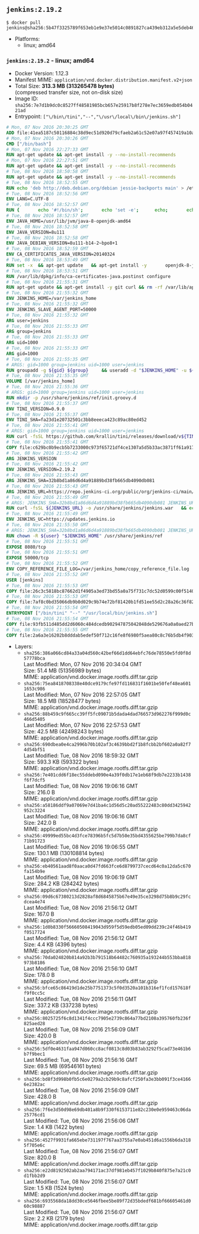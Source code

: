 ## `jenkins:2.19.2`

```console
$ docker pull jenkins@sha256:5b47f3325789f653eb1e9e37e5014c0891827ca439eb312a5e5deb465ec176bb
```

-	Platforms:
	-	linux; amd64

### `jenkins:2.19.2` - linux; amd64

-	Docker Version: 1.12.3
-	Manifest MIME: `application/vnd.docker.distribution.manifest.v2+json`
-	Total Size: **313.3 MB (313265478 bytes)**  
	(compressed transfer size, not on-disk size)
-	Image ID: `sha256:7e7d1b9dc0c8527ff48581985bcb657e25917b8f278e7ec3659edb054b0421ad`
-	Entrypoint: `["\/bin\/tini","--","\/usr\/local\/bin\/jenkins.sh"]`

```dockerfile
# Mon, 07 Nov 2016 20:30:25 GMT
ADD file:41ea5187c50116884c38d9ec51d920d79cfaeb2a61c52e07a97f457419a10a4f in / 
# Mon, 07 Nov 2016 20:30:26 GMT
CMD ["/bin/bash"]
# Mon, 07 Nov 2016 22:27:33 GMT
RUN apt-get update && apt-get install -y --no-install-recommends 		ca-certificates 		curl 		wget 	&& rm -rf /var/lib/apt/lists/*
# Mon, 07 Nov 2016 22:27:51 GMT
RUN apt-get update && apt-get install -y --no-install-recommends 		bzr 		git 		mercurial 		openssh-client 		subversion 				procps 	&& rm -rf /var/lib/apt/lists/*
# Tue, 08 Nov 2016 18:50:58 GMT
RUN apt-get update && apt-get install -y --no-install-recommends 		bzip2 		unzip 		xz-utils 	&& rm -rf /var/lib/apt/lists/*
# Tue, 08 Nov 2016 18:52:55 GMT
RUN echo 'deb http://deb.debian.org/debian jessie-backports main' > /etc/apt/sources.list.d/jessie-backports.list
# Tue, 08 Nov 2016 18:52:56 GMT
ENV LANG=C.UTF-8
# Tue, 08 Nov 2016 18:52:57 GMT
RUN { 		echo '#!/bin/sh'; 		echo 'set -e'; 		echo; 		echo 'dirname "$(dirname "$(readlink -f "$(which javac || which java)")")"'; 	} > /usr/local/bin/docker-java-home 	&& chmod +x /usr/local/bin/docker-java-home
# Tue, 08 Nov 2016 18:52:57 GMT
ENV JAVA_HOME=/usr/lib/jvm/java-8-openjdk-amd64
# Tue, 08 Nov 2016 18:52:58 GMT
ENV JAVA_VERSION=8u111
# Tue, 08 Nov 2016 18:52:58 GMT
ENV JAVA_DEBIAN_VERSION=8u111-b14-2~bpo8+1
# Tue, 08 Nov 2016 18:52:59 GMT
ENV CA_CERTIFICATES_JAVA_VERSION=20140324
# Tue, 08 Nov 2016 18:53:49 GMT
RUN set -x 	&& apt-get update 	&& apt-get install -y 		openjdk-8-jdk="$JAVA_DEBIAN_VERSION" 		ca-certificates-java="$CA_CERTIFICATES_JAVA_VERSION" 	&& rm -rf /var/lib/apt/lists/* 	&& [ "$JAVA_HOME" = "$(docker-java-home)" ]
# Tue, 08 Nov 2016 18:53:51 GMT
RUN /var/lib/dpkg/info/ca-certificates-java.postinst configure
# Tue, 08 Nov 2016 21:55:31 GMT
RUN apt-get update && apt-get install -y git curl && rm -rf /var/lib/apt/lists/*
# Tue, 08 Nov 2016 21:55:32 GMT
ENV JENKINS_HOME=/var/jenkins_home
# Tue, 08 Nov 2016 21:55:32 GMT
ENV JENKINS_SLAVE_AGENT_PORT=50000
# Tue, 08 Nov 2016 21:55:32 GMT
ARG user=jenkins
# Tue, 08 Nov 2016 21:55:33 GMT
ARG group=jenkins
# Tue, 08 Nov 2016 21:55:33 GMT
ARG uid=1000
# Tue, 08 Nov 2016 21:55:33 GMT
ARG gid=1000
# Tue, 08 Nov 2016 21:55:35 GMT
# ARGS: gid=1000 group=jenkins uid=1000 user=jenkins
RUN groupadd -g ${gid} ${group}     && useradd -d "$JENKINS_HOME" -u ${uid} -g ${gid} -m -s /bin/bash ${user}
# Tue, 08 Nov 2016 21:55:35 GMT
VOLUME [/var/jenkins_home]
# Tue, 08 Nov 2016 21:55:36 GMT
# ARGS: gid=1000 group=jenkins uid=1000 user=jenkins
RUN mkdir -p /usr/share/jenkins/ref/init.groovy.d
# Tue, 08 Nov 2016 21:55:37 GMT
ENV TINI_VERSION=0.9.0
# Tue, 08 Nov 2016 21:55:37 GMT
ENV TINI_SHA=fa23d1e20732501c3bb8eeeca423c89ac80ed452
# Tue, 08 Nov 2016 21:55:41 GMT
# ARGS: gid=1000 group=jenkins uid=1000 user=jenkins
RUN curl -fsSL https://github.com/krallin/tini/releases/download/v${TINI_VERSION}/tini-static -o /bin/tini && chmod +x /bin/tini   && echo "$TINI_SHA  /bin/tini" | sha1sum -c -
# Tue, 08 Nov 2016 21:55:41 GMT
COPY file:c629bc0b9ecb5b7233000c973f65721df4ce1307a5d5b33ac3871ff61a9172ff in /usr/share/jenkins/ref/init.groovy.d/tcp-slave-agent-port.groovy 
# Tue, 08 Nov 2016 21:55:42 GMT
ARG JENKINS_VERSION
# Tue, 08 Nov 2016 21:55:42 GMT
ENV JENKINS_VERSION=2.19.2
# Tue, 08 Nov 2016 21:55:43 GMT
ARG JENKINS_SHA=32b8bd1a86d6d4a91889bd38fb665db4090db081
# Tue, 08 Nov 2016 21:55:43 GMT
ARG JENKINS_URL=https://repo.jenkins-ci.org/public/org/jenkins-ci/main/jenkins-war/2.19.2/jenkins-war-2.19.2.war
# Tue, 08 Nov 2016 21:55:49 GMT
# ARGS: JENKINS_SHA=32b8bd1a86d6d4a91889bd38fb665db4090db081 JENKINS_URL=https://repo.jenkins-ci.org/public/org/jenkins-ci/main/jenkins-war/2.19.2/jenkins-war-2.19.2.war gid=1000 group=jenkins uid=1000 user=jenkins
RUN curl -fsSL ${JENKINS_URL} -o /usr/share/jenkins/jenkins.war   && echo "${JENKINS_SHA}  /usr/share/jenkins/jenkins.war" | sha1sum -c -
# Tue, 08 Nov 2016 21:55:49 GMT
ENV JENKINS_UC=https://updates.jenkins.io
# Tue, 08 Nov 2016 21:55:50 GMT
# ARGS: JENKINS_SHA=32b8bd1a86d6d4a91889bd38fb665db4090db081 JENKINS_URL=https://repo.jenkins-ci.org/public/org/jenkins-ci/main/jenkins-war/2.19.2/jenkins-war-2.19.2.war gid=1000 group=jenkins uid=1000 user=jenkins
RUN chown -R ${user} "$JENKINS_HOME" /usr/share/jenkins/ref
# Tue, 08 Nov 2016 21:55:51 GMT
EXPOSE 8080/tcp
# Tue, 08 Nov 2016 21:55:51 GMT
EXPOSE 50000/tcp
# Tue, 08 Nov 2016 21:55:52 GMT
ENV COPY_REFERENCE_FILE_LOG=/var/jenkins_home/copy_reference_file.log
# Tue, 08 Nov 2016 21:55:52 GMT
USER [jenkins]
# Tue, 08 Nov 2016 21:55:53 GMT
COPY file:26c3c5818bc87662d1f4905a3ed73bd55a0a75f731c7dc52d0599c00f51408e9 in /usr/local/bin/jenkins-support 
# Tue, 08 Nov 2016 21:55:53 GMT
COPY file:7af8c0bd35066db9b0d029c9b74e72bf81420b1fd51ee55d2c28a26c36f829dd in /usr/local/bin/jenkins.sh 
# Tue, 08 Nov 2016 21:55:54 GMT
ENTRYPOINT ["/bin/tini" "--" "/usr/local/bin/jenkins.sh"]
# Tue, 08 Nov 2016 21:55:54 GMT
COPY file:93fb511d485dd2d6060c484dcedb902947875042048de529676a0a0aed27b5a3 in /usr/local/bin/plugins.sh 
# Tue, 08 Nov 2016 21:55:55 GMT
COPY file:2a6a3e16202b8dddab5edef50f712c16fe8f6980f5aea80c8c76b5db4f903913 in /usr/local/bin/install-plugins.sh 
```

-	Layers:
	-	`sha256:386a066cd84a33a04d560c42bef66d1dd64ebfc76de78550e5fd0f8d57778bca`  
		Last Modified: Mon, 07 Nov 2016 20:34:04 GMT  
		Size: 51.4 MB (51356989 bytes)  
		MIME: application/vnd.docker.image.rootfs.diff.tar.gzip
	-	`sha256:75ea8418708338e40dce9179cfe97fd116831f1601be50fef48ea6011653c986`  
		Last Modified: Mon, 07 Nov 2016 22:57:05 GMT  
		Size: 18.5 MB (18528477 bytes)  
		MIME: application/vnd.docker.image.rootfs.diff.tar.gzip
	-	`sha256:88b459c9f665cc39ff5fc09071b5dada4dad766573d962276f999d0c466d5405`  
		Last Modified: Mon, 07 Nov 2016 22:57:53 GMT  
		Size: 42.5 MB (42498243 bytes)  
		MIME: application/vnd.docker.image.rootfs.diff.tar.gzip
	-	`sha256:690dbea0e4ca2996b70b102af3c4639bbd2f1b8fcbb2bf602a0a82f74d54bf51`  
		Last Modified: Tue, 08 Nov 2016 18:59:32 GMT  
		Size: 593.3 KB (593322 bytes)  
		MIME: application/vnd.docker.image.rootfs.diff.tar.gzip
	-	`sha256:7e401cdd6f18ec55ddebd090e4a39f0db17e1eb68f9db7e2233b1438f6f7dcf5`  
		Last Modified: Tue, 08 Nov 2016 19:06:16 GMT  
		Size: 216.0 B  
		MIME: application/vnd.docker.image.rootfs.diff.tar.gzip
	-	`sha256:a58186ddf9a07069e7d41ba4c1d56d5c20ad55222483c80dd3425942952c3224`  
		Last Modified: Tue, 08 Nov 2016 19:06:16 GMT  
		Size: 242.0 B  
		MIME: application/vnd.docker.image.rootfs.diff.tar.gzip
	-	`sha256:49999ed55bc4d3fce78396b5fc5d7b50e35bd4355625be799b7da8cf71b91723`  
		Last Modified: Tue, 08 Nov 2016 19:06:55 GMT  
		Size: 130.1 MB (130108814 bytes)  
		MIME: application/vnd.docker.image.rootfs.diff.tar.gzip
	-	`sha256:eb40561aad8f0aaca0d47fd663fce6d8799737cecd64c0a12da5c670fa154b9e`  
		Last Modified: Tue, 08 Nov 2016 19:06:19 GMT  
		Size: 284.2 KB (284242 bytes)  
		MIME: application/vnd.docker.image.rootfs.diff.tar.gzip
	-	`sha256:09d6c67380213d2828af8d6845875b67e49e35ce3298d75b8b9c29fcdcea4e74`  
		Last Modified: Tue, 08 Nov 2016 21:56:12 GMT  
		Size: 167.0 B  
		MIME: application/vnd.docker.image.rootfs.diff.tar.gzip
	-	`sha256:1d0b8330f56660508419043d959f5d59edb05ed09dd239c24f46b419f0517724`  
		Last Modified: Tue, 08 Nov 2016 21:56:12 GMT  
		Size: 4.4 KB (4396 bytes)  
		MIME: application/vnd.docker.image.rootfs.diff.tar.gzip
	-	`sha256:70da024820b814a92b3b791518b64482c760935a193244b553bba818973b8186`  
		Last Modified: Tue, 08 Nov 2016 21:56:10 GMT  
		Size: 178.0 B  
		MIME: application/vnd.docker.image.rootfs.diff.tar.gzip
	-	`sha256:bfce65c86419d1de25b7751373c5f0d3520a101b316ef1fcd157618ff9f0cc5c`  
		Last Modified: Tue, 08 Nov 2016 21:56:11 GMT  
		Size: 337.2 KB (337238 bytes)  
		MIME: application/vnd.docker.image.rootfs.diff.tar.gzip
	-	`sha256:8025725f6c8d1341f4ccc7905e2739c864a77bd2108a395760fb236f825aed28`  
		Last Modified: Tue, 08 Nov 2016 21:56:09 GMT  
		Size: 420.0 B  
		MIME: application/vnd.docker.image.rootfs.diff.tar.gzip
	-	`sha256:5df0e4631faa947d060cc8acf0813c8d03b83ab3292f5cad73e461b6b7f9bec1`  
		Last Modified: Tue, 08 Nov 2016 21:56:16 GMT  
		Size: 69.5 MB (69546161 bytes)  
		MIME: application/vnd.docker.image.rootfs.diff.tar.gzip
	-	`sha256:bd8f3d998b0fb5c6e0279a2cb29b9c8afcf250fa3e3bb091f3ce41666e2382ac`  
		Last Modified: Tue, 08 Nov 2016 21:56:09 GMT  
		Size: 428.0 B  
		MIME: application/vnd.docker.image.rootfs.diff.tar.gzip
	-	`sha256:7f6e3d50d98e69db401a8b9f330f6153711e82c230e0e959463c06da25776cd1`  
		Last Modified: Tue, 08 Nov 2016 21:56:06 GMT  
		Size: 1.4 KB (1422 bytes)  
		MIME: application/vnd.docker.image.rootfs.diff.tar.gzip
	-	`sha256:4527f9931fa665ebe731197f767aa3755a7e0ab451d6a1556b6da3185f705e6c`  
		Last Modified: Tue, 08 Nov 2016 21:56:07 GMT  
		Size: 820.0 B  
		MIME: application/vnd.docker.image.rootfs.diff.tar.gzip
	-	`sha256:e22d8192502ab2aa794171ac37df981eb457f1029b840f875e7a21c0d1fbb2d9`  
		Last Modified: Tue, 08 Nov 2016 21:56:07 GMT  
		Size: 1.5 KB (1524 bytes)  
		MIME: application/vnd.docker.image.rootfs.diff.tar.gzip
	-	`sha256:6935568da18dd30ce5646fbee5be89f72d35bdedf681bf66605461d060c98887`  
		Last Modified: Tue, 08 Nov 2016 21:56:07 GMT  
		Size: 2.2 KB (2179 bytes)  
		MIME: application/vnd.docker.image.rootfs.diff.tar.gzip
